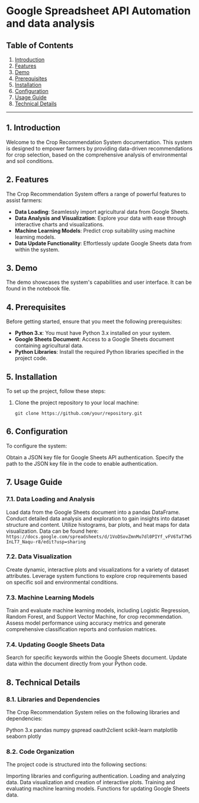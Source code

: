 # Google Spreadsheet API Automation and data analysis

## Table of Contents

1. [Introduction](#introduction)
2. [Features](#features)
3. [Demo](#demo)
4. [Prerequisites](#prerequisites)
5. [Installation](#installation)
6. [Configuration](#configuration)
7. [Usage Guide](#usage-guide)
8. [Technical Details](#technical-details)


---

## 1. Introduction

Welcome to the Crop Recommendation System documentation. This system is designed to empower farmers by providing data-driven recommendations for crop selection, based on the comprehensive analysis of environmental and soil conditions.

## 2. Features

The Crop Recommendation System offers a range of powerful features to assist farmers:

- **Data Loading**: Seamlessly import agricultural data from Google Sheets.
- **Data Analysis and Visualization**: Explore your data with ease through interactive charts and visualizations.
- **Machine Learning Models**: Predict crop suitability using machine learning models.
- **Data Update Functionality**: Effortlessly update Google Sheets data from within the system.

## 3. Demo
The demo showcases the system's capabilities and user interface. It can be found in the notebook file.

## 4. Prerequisites

Before getting started, ensure that you meet the following prerequisites:

- **Python 3.x**: You must have Python 3.x installed on your system.
- **Google Sheets Document**: Access to a Google Sheets document containing agricultural data.
- **Python Libraries**: Install the required Python libraries specified in the project code.

## 5. Installation

To set up the project, follow these steps:

1. Clone the project repository to your local machine:

   `git clone https://github.com/your/repository.git`

## 6. Configuration

To configure the system:

Obtain a JSON key file for Google Sheets API authentication.
Specify the path to the JSON key file in the code to enable authentication.

## 7. Usage Guide
### 7.1. Data Loading and Analysis
Load data from the Google Sheets document into a pandas DataFrame.
Conduct detailed data analysis and exploration to gain insights into dataset structure and content.
Utilize histograms, bar plots, and heat maps for data visualization.
Data can be found here:
`https://docs.google.com/spreadsheets/d/1VoDSovZmnMu7dl0PIYf_vFV6TaT7W5InLT7_Naqu-r8/edit?usp=sharing`
### 7.2. Data Visualization
Create dynamic, interactive plots and visualizations for a variety of dataset attributes.
Leverage system functions to explore crop requirements based on specific soil and environmental conditions.
### 7.3. Machine Learning Models
Train and evaluate machine learning models, including Logistic Regression, Random Forest, and Support Vector Machine, for crop recommendation.
Assess model performance using accuracy metrics and generate comprehensive classification reports and confusion matrices.
### 7.4. Updating Google Sheets Data
Search for specific keywords within the Google Sheets document.
Update data within the document directly from your Python code.

## 8. Technical Details
### 8.1. Libraries and Dependencies
The Crop Recommendation System relies on the following libraries and dependencies:

Python 3.x
pandas
numpy
gspread
oauth2client
scikit-learn
matplotlib
seaborn
plotly
### 8.2. Code Organization
The project code is structured into the following sections:

Importing libraries and configuring authentication.
Loading and analyzing data.
Data visualization and creation of interactive plots.
Training and evaluating machine learning models.
Functions for updating Google Sheets data.
